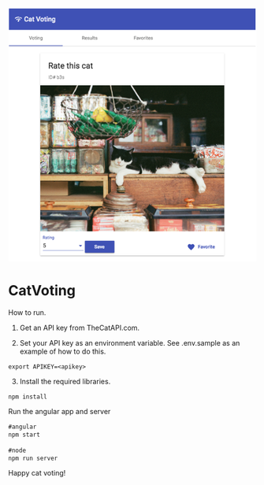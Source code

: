 ![alt text](screenshot.png "Screenshot")

# CatVoting

How to run.

1. Get an API key from TheCatAPI.com.
 
2. Set your API key as an environment variable.  See .env.sample as an example of how to do this.

```
export APIKEY=<apikey>
```

3. Install the required libraries.

```
npm install
```

Run the angular app and server
```
#angular
npm start

#node
npm run server
```

Happy cat voting!

